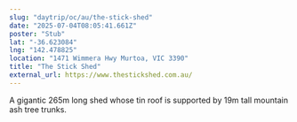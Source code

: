 ```yaml
---
slug: "daytrip/oc/au/the-stick-shed"
date: "2025-07-04T08:05:41.661Z"
poster: "Stub"
lat: "-36.623084"
lng: "142.478825"
location: "1471 Wimmera Hwy Murtoa, VIC 3390"
title: "The Stick Shed"
external_url: https://www.thestickshed.com.au/
---
```

A gigantic 265m long shed whose tin roof is supported by 19m tall mountain ash tree trunks.